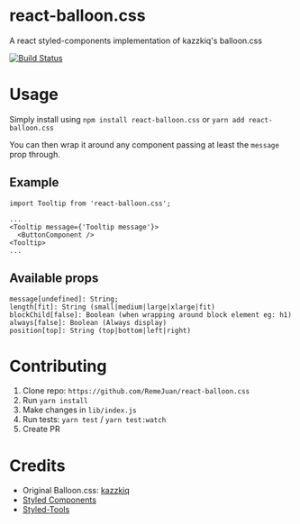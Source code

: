 # react-balloon.css
A react styled-components implementation of kazzkiq's balloon.css

[![Build Status](https://travis-ci.org/RemeJuan/react-balloon.css.svg?branch=master)](https://travis-ci.org/RemeJuan/react-balloon.css)

# Usage

Simply install using `npm install react-balloon.css` or `yarn add react-balloon.css`

You can then wrap it around any component passing at least the `message` prop through.

## Example

```
import Tooltip from 'react-balloon.css';

...
<Tooltip message={'Tooltip message'}>
  <ButtonComponent />
<Tooltip>
...

```

## Available props

```
message[undefined]: String;
length[fit]: String (small|medium|large|xlarge|fit)
blockChild[false]: Boolean (when wrapping around block element eg: h1)
always[false]: Boolean (Always display)
position[top]: String (top|bottom|left|right)
```

# Contributing
1. Clone repo: `https://github.com/RemeJuan/react-balloon.css`
2. Run `yarn install`
3. Make changes in `lib/index.js`
4. Run tests: `yarn test` / `yarn test:watch`
5. Create PR

# Credits
* Original Balloon.css: [kazzkiq](https://github.com/kazzkiq/balloon.css)
* [Styled Components](http://styled-components.com)
* [Styled-Tools](https://github.com/diegohaz/styled-tools)